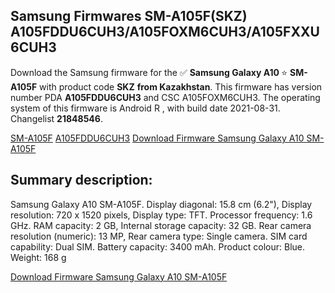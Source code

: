 <h2>Samsung Firmwares SM-A105F(SKZ) A105FDDU6CUH3/A105FOXM6CUH3/A105FXXU6CUH3</h2>
Download the Samsung firmware for the ✅ <strong>Samsung Galaxy A10 </strong> ⭐ <strong>SM-A105F</strong> with product code <strong>SKZ</strong> <strong> from Kazakhstan</strong>. This firmware has version number PDA <strong>A105FDDU6CUH3</strong> and CSC A105FOXM6CUH3. The operating system of this firmware is Android R , with build date 2021-08-31. Changelist <strong>21848546</strong>.


[SM-A105F](https://samfirm.shop/samsung/model/SM-A105F)
[A105FDDU6CUH3](https://samfirm.shop/samsung/pda/A105FDDU6CUH3)
[Download Firmware Samsung Galaxy A10 SM-A105F](https://samfirm.shop/samsung/firmware/451060)
<h2>Summary description:</h2>
<p>Samsung Galaxy A10 SM-A105F. Display diagonal: 15.8 cm (6.2"), Display resolution: 720 x 1520 pixels, Display type: TFT. Processor frequency: 1.6 GHz. RAM capacity: 2 GB, Internal storage capacity: 32 GB. Rear camera resolution (numeric): 13 MP, Rear camera type: Single camera. SIM card capability: Dual SIM. Battery capacity: 3400 mAh. Product colour: Blue. Weight: 168 g</p>


[Download Firmware Samsung Galaxy A10 SM-A105F](https://samfirm.shop/samsung/firmware/451060)
